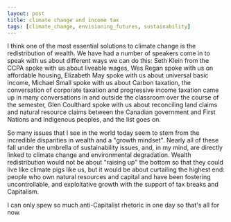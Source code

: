 ```yaml
---
layout: post
title: climate change and income tax
tags: [climate_change, envisioning_futures, sustainability]
---
```

I think one of the most essential solutions to climate change is the redistribution of wealth. We have had a number of speakers come in to speak with us about different ways we can do this: Seth Klein from the CCPA spoke with us about liveable wages, Wes Regan spoke with us on affordable housing, Elizabeth May spoke with us about universal basic income, Michael Small spoke with us about Carbon taxation, the conversation of corporate taxation and progressive income taxation came up in many conversations in and outside the classroom over the course of the semester, Glen Coulthard spoke with us about reconciling land claims and natural resource claims between the Canadian government and First Nations and Indigenous peoples, and the list goes on.

So many issues that I see in the world today seem to stem from the incredible disparities in wealth and a "growth mindset". Nearly all of these fall under the umbrella of sustainability issues, and, in my mind, are directly linked to climate change and environmental degradation. Wealth redistribution would not be about "raising up" the bottom so that they could live like climate pigs like us, but it would be about curtailing the highest end: people who own natural resources and capital and have been fostering uncontrollable, and exploitative growth with the support of tax breaks and Capitalism.

I can only spew so much anti-Capitalist rhetoric in one day so that's all for now.  
